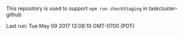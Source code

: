 This repository is used to support `npm run checkStaging` in taskcluster-github

Last run: Tue May 09 2017 13:08:10 GMT-0700 (PDT)